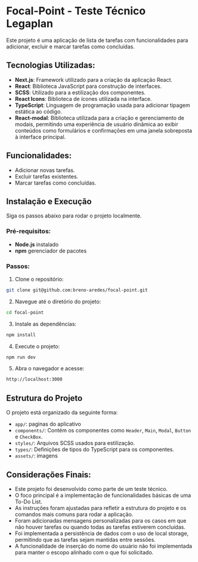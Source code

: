 # Focal-Point - Teste Técnico Legaplan

Este projeto é uma aplicação de lista de tarefas com funcionalidades para adicionar, excluir e marcar tarefas como concluídas.

## Tecnologias Utilizadas:

- **Next.js**: Framework utilizado para a criação da aplicação React.
- **React**: Biblioteca JavaScript para construção de interfaces.
- **SCSS**: Utilizado para a estilização dos componentes.
- **React Icons**: Biblioteca de ícones utilizada na interface.
- **TypeScript**: Linguagem de programação usada para adicionar tipagem estática ao código.
- **React-modal**: Biblioteca utilizada para a criação e gerenciamento de modais, permitindo uma experiência de usuário dinâmica ao exibir conteúdos como formulários e confirmações em uma janela sobreposta à interface principal.

## Funcionalidades:

- Adicionar novas tarefas.
- Excluir tarefas existentes.
- Marcar tarefas como concluídas.

## Instalação e Execução

Siga os passos abaixo para rodar o projeto localmente.

### Pré-requisitos:

- **Node.js** instalado
- **npm** gerenciador de pacotes

### Passos:

1.  Clone o repositório:

```bash
git clone git@github.com:breno-aredes/focal-point.git
```

2.  Navegue até o diretório do projeto:

```bash
cd focal-point
```

3.  Instale as dependências:

```bash
npm install
```

4.  Execute o projeto:

```bash
npm run dev
```

5.  Abra o navegador e acesse:

```bash
http://localhost:3000
```

## Estrutura do Projeto

O projeto está organizado da seguinte forma:

- `app/`: paginas do aplicativo
- `components/`: Contém os componentes como `Header`, `Main`, `Modal`, `Button` e `CheckBox`.
- `styles/`: Arquivos SCSS usados para estilização.
- `types/`: Definições de tipos do TypeScript para os componentes.
- `assets/`: imagens

## Considerações Finais:

- Este projeto foi desenvolvido como parte de um teste técnico.
- O foco principal é a implementação de funcionalidades básicas de uma To-Do List.
- As instruções foram ajustadas para refletir a estrutura do projeto e os comandos mais comuns para rodar a aplicação.
- Foram adicionadas mensagens personalizadas para os casos em que não houver tarefas ou quando todas as tarefas estiverem concluídas.
- Foi implementada a persistência de dados com o uso de local storage, permitindo que as tarefas sejam mantidas entre sessões.
- A funcionalidade de inserção do nome do usuário não foi implementada para manter o escopo alinhado com o que foi solicitado.
